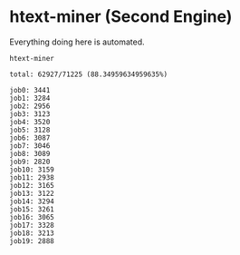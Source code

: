 # htext-miner (Second Engine)

Everything doing here is automated.

```
htext-miner

total: 62927/71225 (88.34959634959635%)

job0: 3441
job1: 3284
job2: 2956
job3: 3123
job4: 3520
job5: 3128
job6: 3087
job7: 3046
job8: 3089
job9: 2820
job10: 3159
job11: 2938
job12: 3165
job13: 3122
job14: 3294
job15: 3261
job16: 3065
job17: 3328
job18: 3213
job19: 2888
```